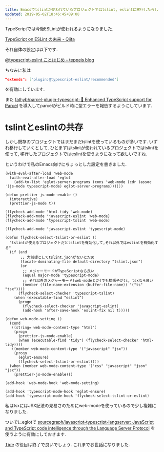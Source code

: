 ```yaml
---
title: Emacsでtslintが使われているプロジェクトではtslint, eslintに移行したらしきプロジェクトではeslintが使われるようにする
updated: 2019-05-02T18:46:45+09:00
---
```


TypeScriptでは今後ESLintが使われるようになりました.

[TypeScript on ESLint の未来 - Qiita](https://qiita.com/mysticatea/items/aaf677928e965abe093d)

それ自体の設定は以下です.

[\@typescript-eslint ことはじめ - teppeis blog](https://teppeis.hatenablog.com/entry/2019/02/typescript-eslint)

ちなみに私は

~~~json
"extends": ["plugin:@typescript-eslint/recommended"]
~~~

を有効にしています.

また
[fathyb/parcel-plugin-typescript: 🚨 Enhanced TypeScript support for Parcel](https://github.com/fathyb/parcel-plugin-typescript)
を導入してparcelがビルド時に型エラーを報告するようにしています.

# tslintとeslintの共存

しかし既存のプロジェクトではまだまだtslintを使っているものが多いです.
いずれ移行していくとして,
ひとまずはtslintが使われているプロジェクトではtslintを使って,
移行したプロジェクトではeslintを使うようになって欲しいですね.

というわけで私のEmacs向けにちょっとした設定を書きました.

~~~elisp
(with-eval-after-load 'web-mode
  (with-eval-after-load 'eglot
    (add-to-list 'eglot-server-programs (cons 'web-mode (cdr (assoc '(js-mode typescript-mode) eglot-server-programs))))))

(defun prettier-js-mode-enable ()
  (interactive)
  (prettier-js-mode t))

(flycheck-add-mode 'html-tidy 'web-mode)
(flycheck-add-mode 'javascript-eslint 'web-mode)
(flycheck-add-mode 'typescript-tslint 'web-mode)

(flycheck-add-mode 'javascript-eslint 'typescript-mode)

(defun flycheck-select-tslint-or-eslint ()
  "tslintが使えるプロジェクトだとtslintを有効化して,それ以外ではeslintを有効化する"
  (if (and
       ;; 大前提としてtslint.jsonがないとだめ
       (locate-dominating-file default-directory "tslint.json")
       (or
        ;; メジャーモードがTypeScriptなら良い
        (equal major-mode 'typescript-mode)
        ;; それ以外のメジャーモード(web-modeとか)でも拡張子がts, tsxなら良い
        (member (file-name-extension (buffer-file-name)) '("ts" "tsx"))))
      (flycheck-select-checker 'typescript-tslint)
    (when (executable-find "eslint")
      (progn
        (flycheck-select-checker 'javascript-eslint)
        (add-hook 'after-save-hook 'eslint-fix nil t)))))

(defun web-mode-setting ()
  (cond
   ((string= web-mode-content-type "html")
    (progn
      (prettier-js-mode-enable)
      (when (executable-find "tidy") (flycheck-select-checker 'html-tidy))))
   ((member web-mode-content-type '("javascript" "jsx"))
    (progn
      (eglot-ensure)
      (flycheck-select-tslint-or-eslint))))
  (when (member web-mode-content-type '("css" "javascript" "json" "jsx"))
    (prettier-js-mode-enable)))

(add-hook 'web-mode-hook 'web-mode-setting)

(add-hook 'typescript-mode-hook 'eglot-ensure)
(add-hook 'typescript-mode-hook 'flycheck-select-tslint-or-eslint)
~~~

私はtsxにはJSX記法の見易さのためにweb-modeを使っているので少し複雑になりました.

ついでにeglotで
[sourcegraph/javascript-typescript-langserver: JavaScript and TypeScript code intelligence through the Language Server Protocol](https://github.com/sourcegraph/javascript-typescript-langserver)
を使うように有効にしておきます.

[Tide](https://github.com/ananthakumaran/tide)
の役目は終了で良いでしょう.
これまでお世話になりました.
